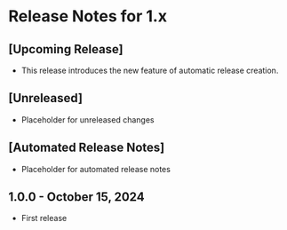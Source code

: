 # Release Notes for 1.x

## [Upcoming Release]

- This release introduces the new feature of automatic release creation.

## [Unreleased]

- Placeholder for unreleased changes

## [Automated Release Notes]

- Placeholder for automated release notes

## 1.0.0 - October 15, 2024

- First release
